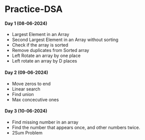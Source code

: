 # Practice-DSA
<h4>Day 1 (08-06-2024)</h4>
<ul>
<li>Largest Element in an Array</li>
<li>Second Largest Element in an Array without sorting</li>
<li>Check if the array is sorted</li>
<li>Remove duplicates from Sorted array</li>
<li>Left Rotate an array by one place</li>
<li>Left rotate an array by D places</li>
</ul>
<h4>Day 2 (09-06-2024)</h4>
<ul>
<li>Move zeros to end</li>
<li>Linear search</li>
<li>Find union</li>
<li>Max concecutive ones</li>
</ul>
<h4>Day 3 (10-06-2024)</h4>
<ul>
<li>Find missing number in an array</li>
<li>Find the number that appears once, and other numbers twice.</li>
<li>2Sum Problem</li>
</ul>
